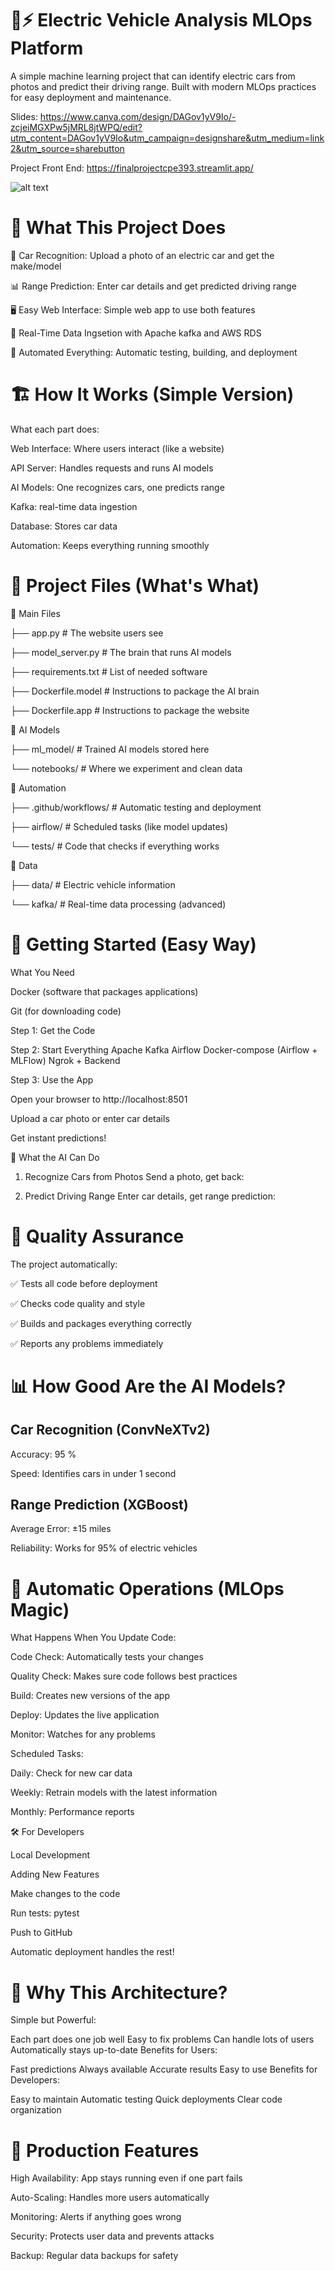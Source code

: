 # 🚗⚡ Electric Vehicle Analysis MLOps Platform
A simple machine learning project that can identify electric cars from photos and predict their driving range. Built with modern MLOps practices for easy deployment and maintenance.

Slides: https://www.canva.com/design/DAGov1yV9Io/-zcjeiMGXPw5jMRL8jtWPQ/edit?utm_content=DAGov1yV9Io&utm_campaign=designshare&utm_medium=link2&utm_source=sharebutton

Project Front End: https://finalprojectcpe393.streamlit.app/

![alt text](https://cdn.discordapp.com/attachments/1328192999238271027/1378432977603924099/image.png?ex=683c953f&is=683b43bf&hm=f274e36b7b835496dd6b3ce65931ccad664ac5104ad81d789cbd65779bcb358d&)

# 🌟 What This Project Does
📸 Car Recognition: Upload a photo of an electric car and get the make/model

📊 Range Prediction: Enter car details and get predicted driving range

🖥️ Easy Web Interface: Simple web app to use both features

🤖 Real-Time Data Ingsetion with Apache kafka and AWS RDS

🤖 Automated Everything: Automatic testing, building, and deployment

# 🏗️ How It Works (Simple Version)
What each part does:

Web Interface: Where users interact (like a website)

API Server: Handles requests and runs AI models

AI Models: One recognizes cars, one predicts range

Kafka: real-time data ingestion

Database: Stores car data

Automation: Keeps everything running smoothly

# 📁 Project Files (What's What)
📂 Main Files

├── app.py                    # The website users see

├── model_server.py           # The brain that runs AI models

├── requirements.txt          # List of needed software

├── Dockerfile.model          # Instructions to package the AI brain

├── Dockerfile.app           # Instructions to package the website

📂 AI Models

├── ml_model/                # Trained AI models stored here

└── notebooks/               # Where we experiment and clean data

📂 Automation

├── .github/workflows/       # Automatic testing and deployment

├── airflow/                 # Scheduled tasks (like model updates)

└── tests/                   # Code that checks if everything works

📂 Data

├── data/                    # Electric vehicle information

└── kafka/                   # Real-time data processing (advanced)

# 🚀 Getting Started (Easy Way)
What You Need

Docker (software that packages applications)

Git (for downloading code)

Step 1: Get the Code

Step 2: Start Everything
  Apache Kafka
  Airflow Docker-compose (Airflow + MLFlow)
  Ngrok + Backend

Step 3: Use the App

Open your browser to http://localhost:8501

Upload a car photo or enter car details

Get instant predictions!

🔧 What the AI Can Do

1. Recognize Cars from Photos
Send a photo, get back:

3. Predict Driving Range
Enter car details, get range prediction:

# 🧪 Quality Assurance
The project automatically:

✅ Tests all code before deployment

✅ Checks code quality and style

✅ Builds and packages everything correctly

✅ Reports any problems immediately

# 📊 How Good Are the AI Models?

## Car Recognition (ConvNeXTv2)

Accuracy: 95 %

Speed: Identifies cars in under 1 second

## Range Prediction (XGBoost)

Average Error: ±15 miles

Reliability: Works for 95% of electric vehicles

# 🔄 Automatic Operations (MLOps Magic)
What Happens When You Update Code:

Code Check: Automatically tests your changes

Quality Check: Makes sure code follows best practices

Build: Creates new versions of the app

Deploy: Updates the live application

Monitor: Watches for any problems

Scheduled Tasks:

Daily: Check for new car data

Weekly: Retrain models with the latest information

Monthly: Performance reports

🛠️ For Developers

Local Development

Adding New Features

Make changes to the code

Run tests: pytest

Push to GitHub

Automatic deployment handles the rest!

# 🎯 Why This Architecture?
Simple but Powerful:

Each part does one job well
Easy to fix problems
Can handle lots of users
Automatically stays up-to-date
Benefits for Users:

Fast predictions
Always available
Accurate results
Easy to use
Benefits for Developers:

Easy to maintain
Automatic testing
Quick deployments
Clear code organization

# 🚀 Production Features

High Availability: App stays running even if one part fails

Auto-Scaling: Handles more users automatically

Monitoring: Alerts if anything goes wrong

Security: Protects user data and prevents attacks

Backup: Regular data backups for safety
